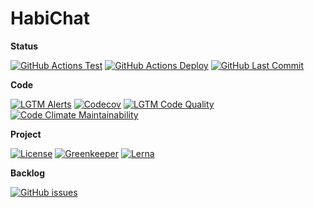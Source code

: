 # HabiChat

**Status**

[![GitHub Actions Test](https://img.shields.io/github/workflow/status/GregBrimble/habichat/Test?label=Test&logo=github&style=flat)](https://github.com/GregBrimble/habichat/actions?query=workflow%3ATest)
[![GitHub Actions Deploy](https://img.shields.io/github/workflow/status/GregBrimble/habichat/Deploy?label=Deploy&logo=github&style=flat)](https://github.com/GregBrimble/habichat/actions?query=workflow%3ADeploy)
[![GitHub Last Commit](https://img.shields.io/github/last-commit/GregBrimble/habichat.svg?logo=github&style=flat)](https://github.com/GregBrimble/habichat)

**Code**

[![LGTM Alerts](https://img.shields.io/lgtm/alerts/g/GregBrimble/habichat.svg?logo=lgtm&style=flat)](https://lgtm.com/projects/g/GregBrimble/habichat/alerts/)
[![Codecov](https://img.shields.io/codecov/c/github/GregBrimble/habichat?logo=codecov&style=flat)](https://codecov.io/gh/GregBrimble/habichat)
[![LGTM Code Quality](https://img.shields.io/lgtm/grade/javascript/g/GregBrimble/habichat.svg?logo=lgtm&style=flat)](https://lgtm.com/projects/g/GregBrimble/habichat/context:javascript)
[![Code Climate Maintainability](https://img.shields.io/codeclimate/maintainability/GregBrimble/habichat.svg?style=flat)](https://codeclimate.com/github/GregBrimble/habichat/maintainability)

**Project**

[![License](https://img.shields.io/github/license/GregBrimble/habichat?style=flat)](https://github.com/GregBrimble/habichat/blob/master/LICENSE)
[![Greenkeeper](https://badges.greenkeeper.io/GregBrimble/habichat.svg?style=flat)](https://greenkeeper.io/)
[![Lerna](https://img.shields.io/badge/maintained%20with-lerna-cc00ff.svg)](https://lerna.js.org/)

**Backlog**

[![GitHub issues](https://img.shields.io/github/issues/gregbrimble/habichat?logo=github)](https://github.com/gregbrimble/habichat/issues)
